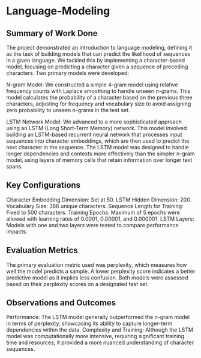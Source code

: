 # Language-Modeling

## Summary of Work Done
The project demonstrated an introduction to language modeling, defining it as the task of building models that can predict the likelihood of sequences in a given language. We tackled this by implementing a character-based model, focusing on predicting a character given a sequence of preceding characters. Two primary models were developed:

N-gram Model: We constructed a simple 4-gram model using relative frequency counts with Laplace smoothing to handle unseen n-grams. This model calculates the probability of a character based on the previous three characters, adjusting for frequency and vocabulary size to avoid assigning zero probability to unseen n-grams in the test set.

LSTM Network Model: We advanced to a more sophisticated approach using an LSTM (Long Short-Term Memory) network. This model involved building an LSTM-based recurrent neural network that processes input sequences into character embeddings, which are then used to predict the next character in the sequence. The LSTM model was designed to handle longer dependencies and contexts more effectively than the simpler n-gram model, using layers of memory cells that retain information over longer text spans.

## Key Configurations
Character Embedding Dimension: Set at 50.
LSTM Hidden Dimension: 200.
Vocabulary Size: 386 unique characters.
Sequence Length for Training: Fixed to 500 characters.
Training Epochs: Maximum of 5 epochs were allowed with learning rates of 0.0001, 0.00001, and 0.000001.
LSTM Layers: Models with one and two layers were tested to compare performance impacts.

## Evaluation Metrics
The primary evaluation metric used was perplexity, which measures how well the model predicts a sample. A lower perplexity score indicates a better predictive model as it implies less confusion. Both models were assessed based on their perplexity scores on a designated test set.

## Observations and Outcomes
Performance: The LSTM model generally outperformed the n-gram model in terms of perplexity, showcasing its ability to capture longer-term dependencies within the data.
Complexity and Training: Although the LSTM model was computationally more intensive, requiring significant training time and resources, it provided a more nuanced understanding of character sequences.

